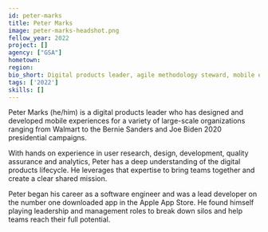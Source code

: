 ```yaml
---
id: peter-marks
title: Peter Marks
image: peter-marks-headshot.png
fellow_year: 2022
project: []
agency: ["GSA"]
hometown: 
region: 
bio_short: Digital products leader, agile methodology steward, mobile engineering expert.
tags: ['2022']
skills: []
---
```


Peter Marks (he/him) is a digital products leader who has designed and developed mobile experiences for a variety of large-scale organizations ranging from Walmart to the Bernie Sanders and Joe Biden 2020 presidential campaigns. 

With hands on experience in user research, design, development, quality assurance and analytics, Peter has a deep understanding of the digital products lifecycle. He leverages that expertise to bring teams together and create a clear shared mission. 

Peter began his career as a software engineer and was a lead developer on the number one downloaded app in the Apple App Store. He found himself playing leadership and management roles to break down silos and help teams reach their full potential.